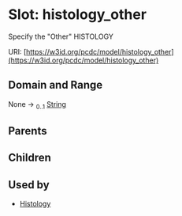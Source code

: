 
# Slot: histology_other


Specify the "Other" HISTOLOGY

URI: [https://w3id.org/pcdc/model/histology_other](https://w3id.org/pcdc/model/histology_other)


## Domain and Range

None &#8594;  <sub>0..1</sub> [String](types/String.md)

## Parents


## Children


## Used by

 * [Histology](Histology.md)
